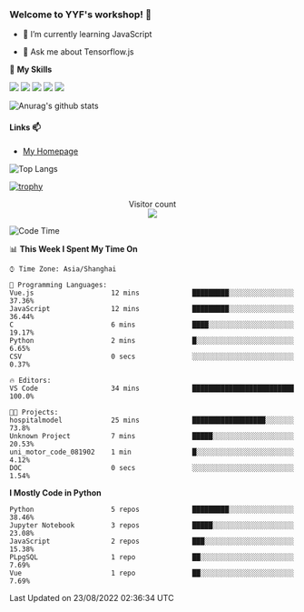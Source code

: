 ### Welcome to YYF's workshop! 👋

<!--
**YifeiYang210/YifeiYang210** is a ✨ _special_ ✨ repository because its `README.md` (this file) appears on your GitHub profile.

Here are some ideas to get you started:

- 🔭 I’m currently working on ...
- 🌱 I’m currently learning ...
- 👯 I’m looking to collaborate on ...
- 🤔 I’m looking for help with ...
- 💬 Ask me about ...
- 📫 How to reach me: ...
- 😄 Pronouns: ...
- ⚡ Fun fact: ...
-->

- 🌱 I’m currently learning JavaScript

- 💬 Ask me about Tensorflow.js

🌟 **My Skills**
<!-- [![](https://img.shields.io/badge/{徽标标题}-{徽标内容}-{徽标颜色}.svg)]({linkUrl}) -->

![](https://img.shields.io/badge/-Python-3f7fbd?logo=Python&logoColor=fff)
![](https://img.shields.io/badge/-DeepLearning-3f7fbd?logo=Pandas&logoColor=fff)
![](https://img.shields.io/badge/-Wechat-3f7fbd?logo=Wechat&logoColor=fff)
![](https://img.shields.io/badge/-C%2B%2B-3f7fbd?logo=C%2B%2B&logoColor=fff)
![](https://img.shields.io/badge/-JavaScript-3f7fbd?logo=JavaScript&logoColor=fff)

![Anurag's github stats](https://github-readme-stats.vercel.app/api?username=YifeiYang210&theme=maroongold)



#### Links 📫

* [My Homepage](https://YifeiYang210.github.io/blog/)

![Top Langs](https://github-readme-stats.vercel.app/api/top-langs/?username=YifeiYang210&hide=roff,c)

[![trophy](https://github-profile-trophy.vercel.app/?username=YifeiYang210&theme=dracula&row=2&column=3)](https://github.com/ryo-ma/github-profile-trophy)

<p align="center"> 
  Visitor count<br>
  <img src="https://profile-counter.glitch.me/YifeiYang210/count.svg" />
</p>

<!--START_SECTION:waka-->
![Code Time](http://img.shields.io/badge/Code%20Time-1%2C125%20hrs%2036%20mins-blue)

📊 **This Week I Spent My Time On** 

```text
⌚︎ Time Zone: Asia/Shanghai

💬 Programming Languages: 
Vue.js                   12 mins             █████████░░░░░░░░░░░░░░░░   37.36% 
JavaScript               12 mins             █████████░░░░░░░░░░░░░░░░   36.44% 
C                        6 mins              ████░░░░░░░░░░░░░░░░░░░░░   19.17% 
Python                   2 mins              █░░░░░░░░░░░░░░░░░░░░░░░░   6.65% 
CSV                      0 secs              ░░░░░░░░░░░░░░░░░░░░░░░░░   0.37%

🔥 Editors: 
VS Code                  34 mins             █████████████████████████   100.0%

🐱‍💻 Projects: 
hospitalmodel            25 mins             ██████████████████░░░░░░░   73.8% 
Unknown Project          7 mins              █████░░░░░░░░░░░░░░░░░░░░   20.53% 
uni_motor_code_081902    1 min               █░░░░░░░░░░░░░░░░░░░░░░░░   4.12% 
DOC                      0 secs              ░░░░░░░░░░░░░░░░░░░░░░░░░   1.54%

```

**I Mostly Code in Python** 

```text
Python                   5 repos             █████████░░░░░░░░░░░░░░░░   38.46% 
Jupyter Notebook         3 repos             █████░░░░░░░░░░░░░░░░░░░░   23.08% 
JavaScript               2 repos             ███░░░░░░░░░░░░░░░░░░░░░░   15.38% 
PLpgSQL                  1 repo              ██░░░░░░░░░░░░░░░░░░░░░░░   7.69% 
Vue                      1 repo              ██░░░░░░░░░░░░░░░░░░░░░░░   7.69%

```



 Last Updated on 23/08/2022 02:36:34 UTC
<!--END_SECTION:waka-->


